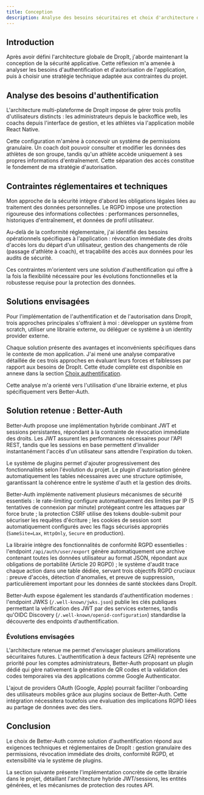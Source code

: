 ```yaml
---
title: Conception
description: Analyse des besoins sécuritaires et choix d'architecture d'authentification pour DropIt
---
```


## Introduction

Après avoir défini l'architecture globale de DropIt, j'aborde maintenant la conception de la sécurité applicative. Cette réflexion m'a amenée à analyser les besoins d'authentification et d'autorisation de l'application, puis à choisir une stratégie technique adaptée aux contraintes du projet.

## Analyse des besoins d'authentification

L'architecture multi-plateforme de DropIt impose de gérer trois profils d'utilisateurs distincts : les administrateurs depuis le backoffice web, les coachs depuis l'interface de gestion, et les athlètes via l'application mobile React Native.

Cette configuration m'amène à concevoir un système de permissions granulaire. Un coach doit pouvoir consulter et modifier les données des athlètes de son groupe, tandis qu'un athlète accède uniquement à ses propres informations d'entraînement. Cette séparation des accès constitue le fondement de ma stratégie d'autorisation.

## Contraintes réglementaires et techniques

Mon approche de la sécurité intègre d'abord les obligations légales liées au traitement des données personnelles. Le RGPD impose une protection rigoureuse des informations collectées : performances personnelles, historiques d'entraînement, et données de profil utilisateur.

Au-delà de la conformité réglementaire, j'ai identifié des besoins opérationnels spécifiques à l'application : révocation immédiate des droits d'accès lors du départ d'un utilisateur, gestion des changements de rôle (passage d'athlète à coach), et traçabilité des accès aux données pour les audits de sécurité.

Ces contraintes m'orientent vers une solution d'authentification qui offre à la fois la flexibilité nécessaire pour les évolutions fonctionnelles et la robustesse requise pour la protection des données.

## Solutions envisagées

Pour l'implémentation de l'authentification et de l'autorisation dans DropIt, trois approches principales s'offraient à moi : développer un système from scratch, utiliser une librairie externe, ou déléguer ce système à un identity provider externe.

Chaque solution présente des avantages et inconvénients spécifiques dans le contexte de mon application. J'ai mené une analyse comparative détaillée de ces trois approches en évaluant leurs forces et faiblesses par rapport aux besoins de DropIt. Cette étude complète est disponible en annexe dans la section [Choix authentification](/annexes/authentifications/).

Cette analyse m'a orienté vers l'utilisation d'une librairie externe, et plus spécifiquement vers Better-Auth.

## Solution retenue : Better-Auth

Better-Auth propose une implémentation hybride combinant JWT et sessions persistantes, répondant à la contrainte de révocation immédiate des droits. Les JWT assurent les performances nécessaires pour l'API REST, tandis que les sessions en base permettent d'invalider instantanément l'accès d'un utilisateur sans attendre l'expiration du token.

Le système de plugins permet d'ajouter progressivement des fonctionnalités selon l'évolution du projet. Le plugin d'autorisation génère automatiquement les tables nécessaires avec une structure optimisée, garantissant la cohérence entre le système d'auth et la gestion des droits.

Better-Auth implémente nativement plusieurs mécanismes de sécurité essentiels : le rate-limiting configure automatiquement des limites par IP (5 tentatives de connexion par minute) protégeant contre les attaques par force brute ; la protection CSRF utilise des tokens double-submit pour sécuriser les requêtes d'écriture ; les cookies de session sont automatiquement configurés avec les flags sécurisés appropriés (`SameSite=Lax`, `HttpOnly`, `Secure` en production).

La librairie intègre des fonctionnalités de conformité RGPD essentielles : l'endpoint `/api/auth/user/export` génère automatiquement une archive contenant toutes les données utilisateur au format JSON, répondant aux obligations de portabilité (Article 20 RGPD) ; le système d'audit trace chaque action dans une table dédiée, servant trois objectifs RGPD cruciaux : preuve d'accès, détection d'anomalies, et preuve de suppression, particulièrement important pour les données de santé stockées dans DropIt.

Better-Auth expose également les standards d'authentification modernes : l'endpoint JWKS (`/.well-known/jwks.json`) publie les clés publiques permettant la vérification des JWT par des services externes, tandis qu'OIDC Discovery (`/.well-known/openid-configuration`) standardise la découverte des endpoints d'authentification.

### Évolutions envisagées

L'architecture retenue me permet d'envisager plusieurs améliorations sécuritaires futures. L'authentification à deux facteurs (2FA) représente une priorité pour les comptes administrateurs, Better-Auth proposant un plugin dédié qui gère nativement la génération de QR codes et la validation des codes temporaires via des applications comme Google Authenticator.

L'ajout de providers OAuth (Google, Apple) pourrait faciliter l'onboarding des utilisateurs mobiles grâce aux plugins sociaux de Better-Auth. Cette intégration nécessitera toutefois une évaluation des implications RGPD liées au partage de données avec des tiers.

## Conclusion

Le choix de Better-Auth comme solution d'authentification répond aux exigences techniques et réglementaires de DropIt : gestion granulaire des permissions, révocation immédiate des droits, conformité RGPD, et extensibilité via le système de plugins.

La section suivante présente l'implémentation concrète de cette librairie dans le projet, détaillant l'architecture hybride JWT/sessions, les entités générées, et les mécanismes de protection des routes API.